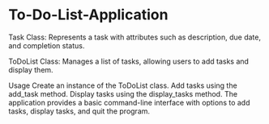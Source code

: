 # To-Do-List-Application
Task Class: Represents a task with attributes such as description, due date, and completion status.

ToDoList Class: Manages a list of tasks, allowing users to add tasks and display them.

Usage
Create an instance of the ToDoList class.
Add tasks using the add_task method.
Display tasks using the display_tasks method.
The application provides a basic command-line interface with options to add tasks, display tasks, and quit the program.
